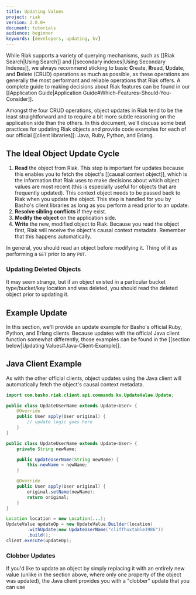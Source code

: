 ```yaml
---
title: Updating Values
project: riak
version: 2.0.0+
document: tutorials
audience: beginner
keywords: [developers, updating, kv]
---
```


While Riak supports a variety of querying mechanisms, such as [[Riak
Search|Using Search]] and [[secondary indexes|Using Secondary Indexes]],
we always recommend sticking to basic **C**reate, **R**read, **U**pdate,
and **D**elete (CRUD) operations as much as possible, as these
operations are generally the most performant and reliable operations
that Riak offers. A complete guide to making decisions about Riak
features can be found in our [[Application Guide|Application
Guide#Which-Features-Should-You-Consider]].

Amongst the four CRUD operations, object updates in Riak tend to be the
least straightforward and to require a bit more subtle reasoning on the
application side than the others. In this document, we'll discuss some
best practices for updating Riak objects and provide code examples for
each of our official [[client libraries]]: Java, Ruby, Python, and
Erlang.

## The Ideal Object Update Cycle

1. **Read** the object from Riak. This step is important for updates
because this enables you to fetch the object's [[causal context
object]], which is the information that Riak uses to make decisions
about which object values are most recent (this is especially useful
for objects that are frequently updated). This context object needs to
be passed back to Riak when you update the object. This step is handled
for you by Basho's client libraries as long as you perform a read prior
to an update.
2. **Resolve sibling conflicts** if they exist.
3. **Modify the object** on the application side.
4. **Write** the new, modified object to Riak. Because you read the
object first, Riak will receive the object's causal context metadata.
Remember that this happens automatically.

In general, you should read an object before modifying it. Thing of it
as performing a `GET` prior to any `PUT`.

### Updating Deleted Objects

It may seem strange, but if an object existed in a particular bucket
type/bucket/key location and was deleted, you should read the deleted
object prior to updating it.

## Example Update

In this section, we'll provide an update example for Basho's official
Ruby, Python, and Erlang clients. Because updates with the official Java
client function somewhat differently, those examples can be found in the
[[section below|Updating Values#Java-Client-Example]].

## Java Client Example

As with the other official clients, object updates using the Java client
will automatically fetch the object's causal context metadata.

```java
import com.basho.riak.client.api.commands.kv.UpdateValue.Update;

public class UpdateUserName extends Update<User> {
    @Override
    public User apply(User original) {
        // update logic goes here
    }
}
```

```java
public class UpdateUserName extends Update<User> {
    private String newName;

    public UpdateUserName(String newName) {
        this.newName = newName;
    }

    @Override
    public User apply(User original) {
        original.setName(newName);
        return original;
    }
}
```

```java
Location location = new Location(...);
UpdateValue updateOp = new UpdateValue.Builder(location)
        .withUpdate(new UpdateUserName("cliffhuxtable1986"))
        .build();
client.execute(updateOp);
```

### Clobber Updates

If you'd like to update an object by simply replacing it with an
entirely new value (unlike in the section above, where only one property
of the object was updated), the Java client provides you with a
"clobber" update that you can use
